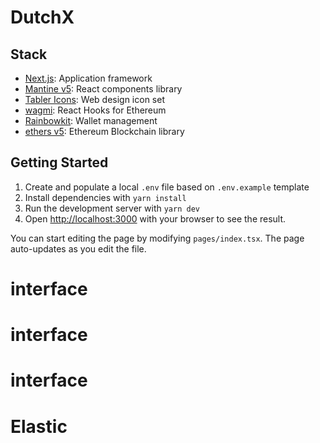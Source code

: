 # DutchX

## Stack

- [Next.js](https://nextjs.org/docs/routing/imperatively): Application framework
- [Mantine v5](https://mantine.dev/): React components library
- [Tabler Icons](https://tabler-icons.io/): Web design icon set
- [wagmi](https://wagmi.sh/docs/hooks/useNetwork): React Hooks for Ethereum
- [Rainbowkit](https://www.rainbowkit.com/docs/connect-button): Wallet management
- [ethers v5](https://docs.ethers.io/v5/): Ethereum Blockchain library

## Getting Started

1. Create and populate a local `.env` file based on `.env.example` template
2. Install dependencies with `yarn install`
3. Run the development server with `yarn dev`
4. Open [http://localhost:3000](http://localhost:3000) with your browser to see the result.

You can start editing the page by modifying `pages/index.tsx`. The page auto-updates as you edit the file.
# interface
# interface
# interface
# Elastic
